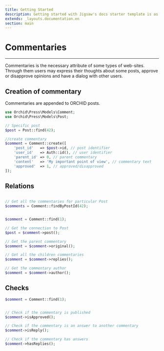 ```yaml
---
title: Getting Started
description: Getting started with Jigsaw's docs starter template is as easy as 1, 2, 3.
extends: _layouts.documentation.en
section: main
---
```


# Commentaries
----------

Commentaries is the necessary attribute of some types of web-sites.
Through them users may express their thoughts about some posts, approve or disapprove opinions and have a dialog with other users.


## Creation of commentary

Commentaries are appended to ORCHID posts.

```php
use Orchid\Press\Models\Comment;
use Orchid\Press\Models\Post;

// Specific post
$post = Post::find(42);

//create commentary
$comment = Comment::create([
    'post_id'   => $post->id, // post identifier
    'user_id'   => Auth::id(), // user identifier
    'parent_id' => 0, // parent commentary
    'content'   => 'My important point of view', // commentary text
    'approved'  => 1, // approved/disapproved
]);

```


## Relations


```php

// Get all the commentaries for particular Post
$comments = Comment::findByPostId(42);


$comment = Comment::find(1);

// Get the connection to Post
$post = $comment->post();

// Get the parent commentary
$comment = $comment->original();

// Get all the children commentaries
$comment = $comment->replies();

// Get the commentary author
$comment = $comment->author();

```


## Checks

```php
$comment = Comment::find(1);


// Check if the commentary is published
$comment->isApproved();

// Check if the commentary is an answer to another commentary
$comment->isReply();

// Check if the commentary has answers
$comment->hasReplies();
```
